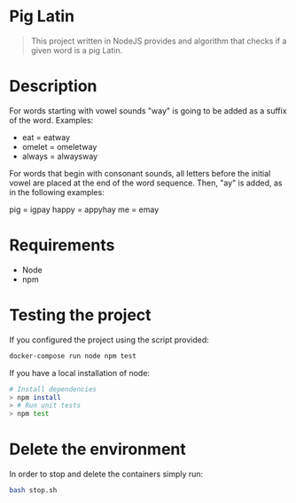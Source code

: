 # Pig Latin

> This project written in NodeJS provides and algorithm that checks if a given word is a pig Latin.

# Description

For words starting with vowel sounds "way" is going to be added as a suffix of the word. Examples:

* eat = eatway
* omelet = omeletway
* always = alwaysway

For words that begin with consonant sounds, all letters before the initial vowel are placed at the end of the word sequence. Then, "ay" is added, as in the following examples:

pig = igpay
happy = appyhay
me = emay

# Requirements

* Node
* npm

# Testing the project
If you configured the project using the script provided:
``` bash
docker-compose run node npm test
```

If you have a local installation of node:

``` bash
# Install dependencies
> npm install
> # Run unit tests
> npm test
```

# Delete the environment

In order to stop and delete the containers simply run:

``` bash
bash stop.sh
```